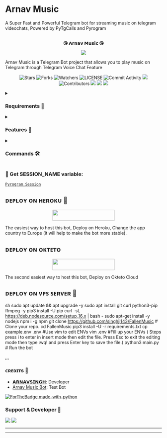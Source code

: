 # Arnav Music
A Super Fast and Powerful Telegram bot for streaming music on telegram videochats,  Powered by PyTgCalls and Pyrogram 
<p align="center">
    <br><b>😘 𝗔𝗿𝗻𝗮𝘃 𝗠𝘂𝘀𝗶𝗰 😘</b><br>
</p>
<p align="center"><a href="https://t.me/link_copied"><img src="https://te.legra.ph/file/fac905e90093a52069cca.jpg"></a></p>

Arnav Music is a Telegram Bot project that allows you to play music on Telegram through Telegram Voice Chat Feature</b><br>

<p align="center">
    <img src="https://img.shields.io/github/stars/singhji143/FallenMusic?style=for-the-badge" alt="Stars">
    <img src="https://img.shields.io/github/forks/singhji143/FallenMusic?style=for-the-badge" alt="Forks">
    <img src="https://img.shields.io/github/watchers/singhji143/FallenMusic?style=for-the-badge" alt="Watchers">
    <img src="https://img.shields.io/github/license/singhji143/FallenMusic?style=for-the-badge" alt="LICENSE">
    <img src="https://img.shields.io/github/commit-activity/w/singhji143/FallenMusic?style=for-the-badge" alt="Commit Activity">
    <a href="https://github.com/singhji143/FallenMusic/commits/singhji143"> <img src="https://img.shields.io/github/last-commit/singhji143/FallenMusic?color=blue&logo=github&logoColor=green&style=for-the-badge" /></a>
    <img src="https://img.shields.io/github/contributors/singhji143/FallenMusic?style=for-the-badge" alt="Contributors">
    <a href="https://github.com/singhji143/FallenMusic/issues"> <img src="https://img.shields.io/github/issues/singhji143/FallenMusic?color=blueviolet&logo=github&logoColor=green&style=for-the-badge" /></a>
    <a href="https://github.com/singhji143/FallenMusic"> <img src="https://img.shields.io/github/repo-size/singhji143/FallenMusic?color=orange&logo=github&logoColor=green&style=for-the-badge" /></a>
    <a href="https://pypi.org/project/Pyrogram/"> <img src="https://img.shields.io/pypi/v/pyrogram?color=yellow&label=pyrogram&logo=python&logoColor=green&style=for-the-badge" /></a>
</p>

<details>
<summary><h3> Requirements 📝</h3></summary>

- FFmpeg
- NodeJS [nodesource.com](https://nodesource.com/)
- Python 3.7 or higher
- [PyTgCalls](https://github.com/pytgcalls/pytgcalls)
</details>

<details>
<summary><h3> Features 🔮</h3></summary>

- Yt-dL Fix
- Updated Plug-in
- Super Fast Bot
- No Lag Hang
- Fast Download Song From Server
- Program Updated
- Smooth Player
</details>

<details>
<summary><h3> Commands 🛠</h3></summary> 

- /play <song name> - play song you requested
- /song <song name> - download songs you want quickly
- /ping - Bot Online or Offine

#### Admins Only 👷‍♂️
- /pause - pause song play
- /resume - resume song play
- /skip - play next song
- /end - stop music play
</details>

### 🧪 Get SESSION_NAME variable:

[``Pyrogram Session``](https://telegram.me/StringFatherBot)

## ᴅᴇᴩʟᴏʏ ᴏɴ ʜᴇʀᴏᴋᴜ 🚀

<p align="center"><a href="https://heroku.com/deploy?template=https://github.com/singhji143/FallenMusic"> <img src="https://img.shields.io/badge/Deploy%20To%20Heroku-black?style=for-the-badge&logo=heroku" width="200" height="35.45"/></a></p>
The easiest way to host this bot, Deploy on Heroku, Change the app country to Europe (it will help to make the bot more stable).

## ᴅᴇᴩʟᴏʏ ᴏɴ ᴏᴋᴛᴇᴛᴏ

<p align="center"><a href="https://cloud.okteto.com/deploy?repository=https://https://github.com/singhji143/FallenMusic"><img src="https://img.shields.io/badge/Deploy%20To%20Okteto-informational?style=for-the-badge&logo=Okteto" width="200" height="35.45"/></a></p>
The second easiest way to host this bot, Deploy on Okteto Cloud

## ᴅᴇᴘʟᴏʏ ᴏɴ ᴠᴘꜱ ꜱᴇʀᴠᴇʀ 📡

sh
sudo apt update && apt upgrade -y
sudo apt install git curl python3-pip ffmpeg -y
pip3 install -U pip
curl -sL https://deb.nodesource.com/setup_16.x | bash -
sudo apt-get install -y nodejs
npm i -g npm
git clone https://github.com/singhji143/FallenMusic # Clone your repo.
cd FallenMusic
pip3 install -U -r requirements.txt
cp example.env .env #Use vim to edit ENVs
vim .env #Fill up your ENVs ( Steps press i to enter in insert mode then edit the file. Press Esc to exit the editing mode then type :wq! and press Enter key to save the file.)
python3 main.py # Run the bot

,,,
### ᴄʀᴇᴅɪᴛs 💖
- [𝗔𝗥𝗡𝗔𝗩𝗦𝗜𝗡𝗚𝗛](https://github.com/singhji143/Arnavmusic143): Developer
- [Arnav Music Bot](http://telegram.me/missyou_musicbot): Test Bot

[![ForTheBadge made-with-python](http://ForTheBadge.com/images/badges/made-with-python.svg)](https://www.python.org/)

### Support & Developer 🎑
<a href="https://telegram.me/link_copied"><img src="https://img.shields.io/badge/-Support%20Group-blue.svg?style=for-the-badge&logo=Telegram"></a>
<a href="https://telegram.me/OP_ARNAV_SINGH"><img src="https://img.shields.io/badge/%20Developer-blue.svg?style=for-the-badge&logo=Telegram"></a>

------------------------------------------------
-------------------------------------------------
